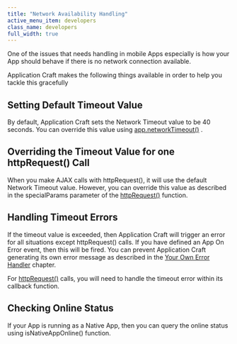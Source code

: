 ```yaml
---
title: "Network Availability Handling"
active_menu_item: developers
class_name: developers
full_width: true
---
```



One of the issues that needs handling in mobile Apps especially is how your App should behave if there is no network connection available.

Application Craft makes the following things available in order to help you tackle this gracefully

## Setting Default Timeout Value

By default, Application Craft sets the Network Timeout value to be 40 seconds. You can override this value using [app.networkTimeout()](/developers/documentation/scripting-apis/client-api/app-functions/setnetworktimeout) .

## Overriding the Timeout Value for one httpRequest() Call

When you make AJAX calls with httpRequest(), it will use the default Network Timeout value. However, you can override this value as described in the specialParams parameter of the [httpRequest()](/developers/documentation/scripting-apis/client-api/soap-restful-ajax-calls/httprequest) function.

## Handling Timeout Errors

If the timeout value is exceeded, then Application Craft will trigger an error for all situations except httpRequest() calls. If you have defined an App On Error event, then this will be fired. You can prevent Application Craft generating its own error message as described in the [Your Own Error Handler](/developers/documentation/scripting-apis/client-scripting-overview/error-handling/your-own-error-handler) chapter.

For [httpRequest()](/developers/documentation/scripting-apis/client-api/soap-restful-ajax-calls/httprequest) calls, you will need to handle the timeout error within its callback function.

## Checking Online Status

If your App is running as a Native App, then you can query the online status using isNativeAppOnline() function.
